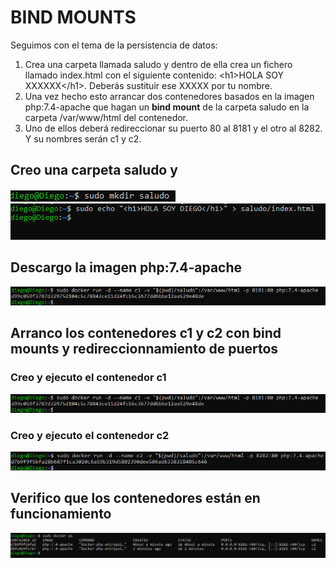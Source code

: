 # BIND MOUNTS

Seguimos con el tema de la persistencia de datos:

1. Crea una carpeta llamada saludo y dentro de ella crea un fichero llamado index.html con el siguiente contenido:
&lt;h1>HOLA SOY XXXXXX&lt;/h1>. Deberás sustituir ese XXXXX por tu nombre.
2. Una vez hecho esto arrancar dos contenedores basados en la imagen php:7.4-apache que hagan un **bind mount** de la carpeta saludo en la carpeta /var/www/html del contenedor.
3. Uno de ellos deberá redireccionar su puerto 80 al 8181 y el otro al 8282. Y su nombres serán c1 y c2.

## Creo una carpeta saludo y
![img](capturas/08.png)
![img](capturas/08a.png)

## Descargo la imagen php:7.4-apache
![img](capturas/08c.png)

## Arranco los contenedores c1 y c2 con bind mounts y redireccionnamiento de puertos

### Creo y ejecuto el contenedor c1
![img](capturas/08c.png)

### Creo y ejecuto el contenedor c2
![img](capturas/08d.png)

## Verifico que los contenedores están en funcionamiento
![img](capturas/08e.png)